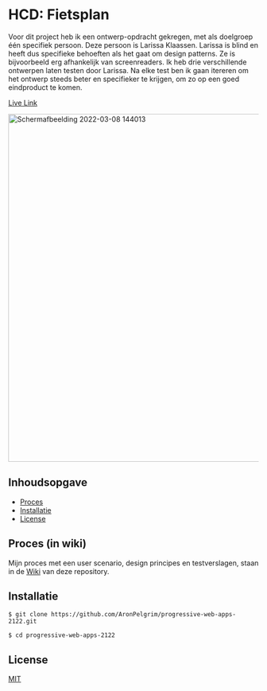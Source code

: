 # HCD: Fietsplan
Voor dit project heb ik een ontwerp-opdracht gekregen, met als doelgroep één specifiek persoon. Deze persoon is Larissa Klaassen. Larissa is blind en heeft dus specifieke behoeften als het gaat om design patterns. Ze is bijvoorbeeld erg afhankelijk van screenreaders. Ik heb drie verschillende ontwerpen laten testen door Larissa. Na elke test ben ik gaan itereren om het ontwerp steeds beter en specifieker te krijgen, om zo op een goed eindproduct te komen.

[Live Link](https://aronpelgrim.github.io/human-centered-design-2122/Eindproduct/#een)

<img width="700" alt="Schermafbeelding 2022-03-08 144013" src="https://user-images.githubusercontent.com/74137185/168140379-d7dadc95-74ef-47ed-96a0-3b8c8cec5e51.jpg">

## Inhoudsopgave
-   [Proces](#proces)
-   [Installatie](#installatie)
-   [License](#license)

## Proces (in wiki)
Mijn proces met een user scenario, design principes en testverslagen, staan in de [Wiki](https://github.com/AronPelgrim/human-centered-design-2122/wiki) van deze repository.

## Installatie
```
$ git clone https://github.com/AronPelgrim/progressive-web-apps-2122.git
```

```
$ cd progressive-web-apps-2122
```

## License
[MIT](https://github.com/AronPelgrim/human-centered-design-2122/blob/main/LICENSE)